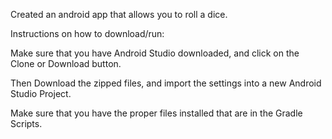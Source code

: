 Created an android app that allows you to roll a dice.

Instructions on how to download/run:

Make sure that you have Android Studio downloaded, and click on the Clone or Download button. 

Then Download the zipped files, and import the settings into a new Android Studio Project.

Make sure that you have the proper files installed that are in the Gradle Scripts.
